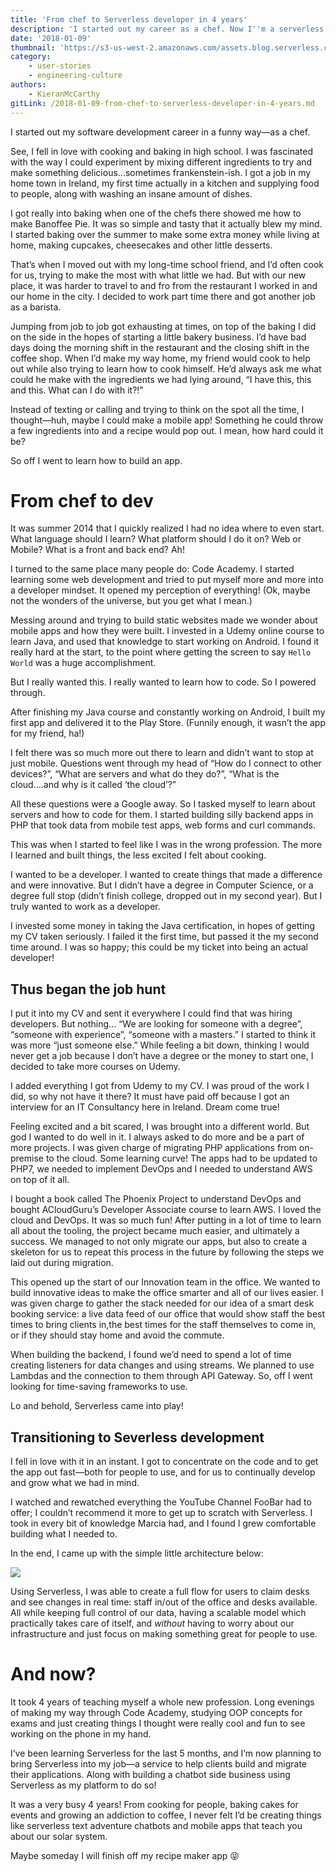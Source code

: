 ```yaml
---
title: 'From chef to Serverless developer in 4 years'
description: 'I started out my career as a chef. Now I''m a serverless developer.'
date: '2018-01-09'
thumbnail: 'https://s3-us-west-2.amazonaws.com/assets.blog.serverless.com/clem-onojeghuo-175180.jpg'
category:
    - user-stories
    - engineering-culture
authors:
    - KieranMcCarthy
gitLink: /2018-01-09-from-chef-to-serverless-developer-in-4-years.md
---
```

I started out my software development career in a funny way—as a chef.

See, I fell in love with cooking and baking in high school. I was fascinated with the way I could experiment by mixing different ingredients to try and make something delicious...sometimes frankenstein-ish. I got a job in my home town in Ireland, my first time actually in a kitchen and supplying food to people, along with washing an insane amount of dishes.

I got really into baking when one of the chefs there showed me how to make Banoffee Pie. It was so simple and tasty that it actually blew my mind. I started baking over the summer to make some extra money while living at home, making cupcakes, cheesecakes and other little desserts.

That’s when I moved out with my long-time school friend, and I’d often cook for us, trying to make the most with what little we had. But with our new place, it was harder to travel to and fro from the restaurant I worked in and our home in the city. I decided to work part time there and got another job as a barista.

Jumping from job to job got exhausting at times, on top of the baking I did on the side in the hopes of starting a little bakery business. I’d have bad days doing the morning shift in the restaurant and the closing shift in the coffee shop. When I’d make my way home, my friend would cook to help out while also trying to learn how to cook himself. He’d always ask me what could he make with the ingredients we had lying around, “I have this, this and this. What can I do with it?!”

Instead of texting or calling and trying to think on the spot all the time, I thought—huh, maybe I could make a mobile app! Something he could throw a few ingredients into and a recipe would pop out. I mean, how hard could it be?

So off I went to learn how to build an app.

# From chef to dev

It was summer 2014 that I quickly realized I had no idea where to even start. What language should I learn? What platform should I do it on? Web or Mobile? What is a front and back end? Ah!

I turned to the same place many people do: Code Academy. I started learning some web development and tried to put myself more and more into a developer mindset. It opened my perception of everything! (Ok, maybe not the wonders of the universe, but you get what I mean.)

Messing around and trying to build static websites made we wonder about mobile apps and how they were built. I invested in a Udemy online course to learn Java, and used that knowledge to start working on Android. I found it really hard at the start, to the point where getting the screen to say `Hello World` was a huge accomplishment.

But I really wanted this. I really wanted to learn how to code. So I powered through.

After finishing my Java course and constantly working on Android, I built my first app and delivered it to the Play Store. (Funnily enough, it wasn’t the app for my friend, ha!)

I felt there was so much more out there to learn and didn’t want to stop at just mobile. Questions went through my head of “How do I connect to other devices?”, “What are servers and what do they do?”, “What is the cloud….and why is it called ‘the cloud’?”

All these questions were a Google away. So I tasked myself to learn about servers and how to code for them. I started building silly backend apps in PHP that took data from mobile test apps, web forms and curl commands.

This was when I started to feel like I was in the wrong profession. The more I learned and built things, the less excited I felt about cooking.

I wanted to be a developer. I wanted to create things that made a difference and were innovative. But I didn’t have a degree in Computer Science, or a degree full stop (didn’t finish college, dropped out in my second year). But I truly wanted to work as a developer.

I invested some money in taking the Java certification, in hopes of getting my CV taken seriously. I failed it the first time, but passed it the my second time around. I was so happy; this could be my ticket into being an actual developer!

## Thus began the job hunt

I put it into my CV and sent it everywhere I could find that was hiring developers. But nothing… “We are looking for someone with a degree”, “someone with experience”, “someone with a masters.” I started to think it was more “just someone else.” While feeling a bit down, thinking I would never get a job because I don’t have a degree or the money to start one, I decided to take more courses on Udemy.

I added everything I got from Udemy to my CV. I was proud of the work I did, so why not have it there? It must have paid off because I got an interview for an IT Consultancy here in Ireland. Dream come true!

Feeling excited and a bit scared, I was brought into a different world. But god I wanted to do well in it. I always asked to do more and be a part of more projects. I was given charge of migrating PHP applications from on-premise to the cloud. Some learning curve! The apps had to be updated to PHP7, we needed to implement DevOps and I needed to understand AWS on top of it all.

I bought a book called The Phoenix Project to understand DevOps and bought ACloudGuru’s Developer Associate course to learn AWS. I loved the cloud and DevOps. It was so much fun! After putting in a lot of time to learn all about the tooling, the project became much easier, and ultimately a success. We managed to not only migrate our apps, but also to create a skeleton for us to repeat this process in the future by following the steps we laid out during  migration.

This opened up the start of our Innovation team in the office. We wanted to build innovative ideas to make the office smarter and all of our lives easier. I was given charge to gather the stack needed for our idea of a smart desk booking service: a live data feed of our office that would show staff the best times to bring clients in,the best times for the staff themselves to come in, or if they should stay home and avoid the commute.

When building the backend, I found we’d need to spend a lot of time creating listeners for data changes and using streams. We planned to use Lambdas and the connection to them through API Gateway. So, off I went looking for time-saving frameworks to use.

Lo and behold, Serverless came into play!

## Transitioning to Severless development

I fell in love with it in an instant. I got to concentrate on the code and to get the app out fast—both for people to use, and for us to continually develop and grow what we had in mind.

I watched and rewatched everything the YouTube Channel FooBar had to offer; I couldn’t recommend it more to get up to scratch with Serverless. I took in every bit of knowledge Marcia had, and I found I grew comfortable building what I needed to.

In the end, I came up with the simple little architecture below:

<img src="https://s3-us-west-2.amazonaws.com/assets.blog.serverless.com/hotdesk.png">

Using Serverless, I was able to create a full flow for users to claim desks and see changes in real time: staff in/out of the office and desks available. All while keeping full control of our data, having a scalable model which practically takes care of itself, and *without* having to worry about our infrastructure and just focus on making something great for people to use.

# And now?

It took 4 years of teaching myself a whole new profession. Long evenings of making my way through Code Academy, studying OOP concepts for exams and just creating things I thought were really cool and fun to see working on the phone in my hand.

I’ve been learning Serverless for the last 5 months, and I’m now planning to bring Serverless into my job—a service to help clients build and migrate their applications. Along with building a chatbot side business using Serverless as my platform to do so!

It was a very busy 4 years! From cooking for people, baking cakes for events and growing an addiction to coffee, I never felt I’d be creating things like serverless text adventure chatbots and mobile apps that teach you about our solar system.

Maybe someday I will finish off my recipe maker app 😝
